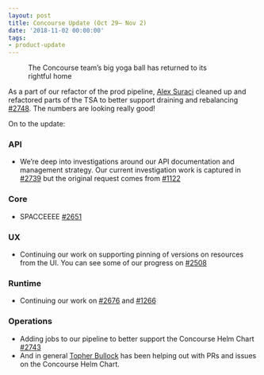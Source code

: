 ```yaml
---
layout: post
title: Concourse Update (Oct 29— Nov 2)
date: '2018-11-02 00:00:00'
tags:
- product-update
---
```


<figure class="kg-card kg-image-card kg-card-hascaption"><img src=" __GHOST_URL__ /content/images/downloaded_images/Concourse-Update--Oct-29--Nov-2-/1-7C_nS91OafAnN5DWBtN4SA.jpeg" class="kg-image" alt loading="lazy"><figcaption>The Concourse team’s big yoga ball has returned to its rightful home</figcaption></figure>

As a part of our refactor of the prod pipeline, [Alex Suraci](https://medium.com/u/263a63b2f209) cleaned up and refactored parts of the TSA to better support draining and rebalancing [#2748](https://github.com/concourse/concourse/pull/2748). The numbers are looking really good!

On to the update:

### **API**

- We’re deep into investigations around our API documentation and management strategy. Our current investigation work is captured in [#2739](https://github.com/concourse/concourse/issues/2739) but the original request comes from [#1122](https://github.com/concourse/concourse/issues/1122)

### Core

- SPACCEEEE [#2651](https://github.com/concourse/concourse/pull/2651)

### UX

- Continuing our work on supporting pinning of versions on resources from the UI. You can see some of our progress on [#2508](https://github.com/concourse/concourse/pull/2508)

### Runtime

- Continuing our work on [#2676](https://github.com/concourse/concourse/pull/2676) and [#1266](https://github.com/concourse/concourse/pull/1266)

### Operations

- Adding jobs to our pipeline to better support the Concourse Helm Chart [#2743](https://github.com/concourse/concourse/pull/2743)
- And in general [Topher Bullock](https://medium.com/u/58876cdc2180) has been helping out with PRs and issues on the Concourse Helm Chart.
